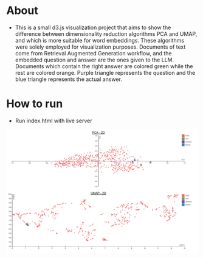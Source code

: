 <h1>About</h1>

- This is a small d3.js visualization project that aims to show the difference between dimensionality reduction algorithms PCA and UMAP, and which is more suitable for word embeddings. These algorithms were solely employed for  visualization purposes. Documents of text come from Retrieval Augmented Generation workflow, and the embedded question and answer are the ones given to the LLM. Documents which contain the right answer are colored green while the rest are colored orange. Purple triangle represents the question and the blue triangle represents the actual answer.

<h1>How to run</h1>

- Run index.html with live server


![PCA_VS_UMAP](PCA_vs_UMAP.PNG)

